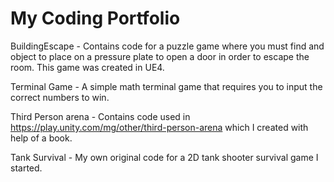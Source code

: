 # My Coding Portfolio
 
BuildingEscape - Contains code for a puzzle game where you must find and object to place on a pressure plate to open a door in order to escape the room. This game was created in UE4.

Terminal Game - A simple math terminal game that requires you to input the correct numbers to win.

Third Person arena - Contains code used in https://play.unity.com/mg/other/third-person-arena which I created with help of a book.

Tank Survival - My own original code for a 2D tank shooter survival game I started.
